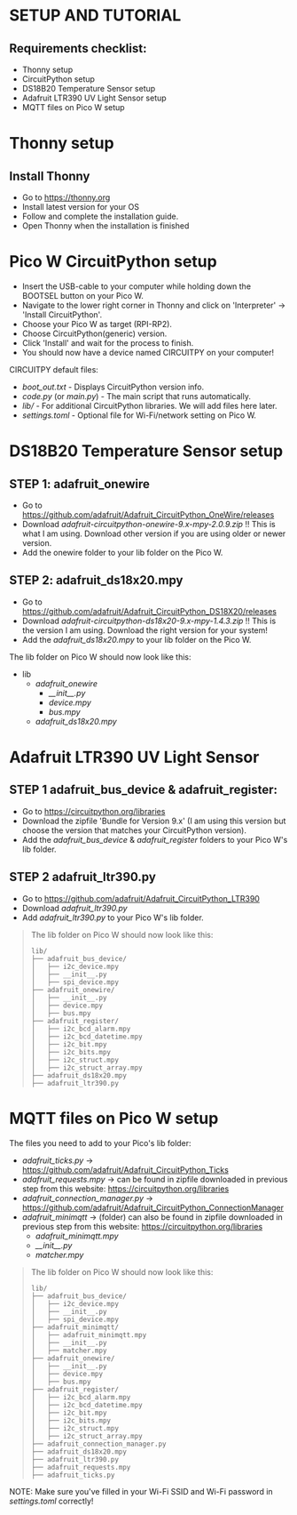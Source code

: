 # SETUP AND TUTORIAL

## Requirements checklist:
* Thonny setup
* CircuitPython setup
* DS18B20 Temperature Sensor setup
* Adafruit LTR390 UV Light Sensor setup
* MQTT files on Pico W setup


# Thonny setup

## Install Thonny
- Go to https://thonny.org
- Install latest version for your OS
- Follow and complete the installation guide.
- Open Thonny when the installation is finished

# Pico W CircuitPython setup
- Insert the USB-cable to your computer while holding down the BOOTSEL button on your Pico W.
- Navigate to the lower right corner in Thonny and click on 'Interpreter' -> 'Install CircuitPython'.
- Choose your Pico W as target (RPI-RP2).
- Choose CircuitPython(generic) version.
- Click 'Install' and wait for the process to finish.
- You should now have a device named CIRCUITPY on your computer!

CIRCUITPY default files:
* *boot_out.txt* - Displays CircuitPython version info.
* *code.py* (or *main.py*) - The main script that runs automatically.
* *lib/* - For additional CircuitPython libraries. We will add files here later.
* *settings.toml* - Optional file for Wi-Fi/network setting on Pico W.

# DS18B20 Temperature Sensor setup

## STEP 1: adafruit_onewire
- Go to https://github.com/adafruit/Adafruit_CircuitPython_OneWire/releases
- Download *adafruit-circuitpython-onewire-9.x-mpy-2.0.9.zip*   !! This is what I am using. Download other version if you are using older or newer version.
-  Add the onewire folder to your lib folder on the Pico W.

## STEP 2: adafruit_ds18x20.mpy
- Go to https://github.com/adafruit/Adafruit_CircuitPython_DS18X20/releases
- Download *adafruit-circuitpython-ds18x20-9.x-mpy-1.4.3.zip*  !! This is the version I am using. Download the right version for your system!
- Add the *adafruit_ds18x20.mpy* to your lib folder on the Pico W.

The lib folder on Pico W should now look like this:

* lib
  * *adafruit_onewire*
    - *\_\_init\_\_.py*
    - *device.mpy*
    - *bus.mpy*
  * *adafruit_ds18x20.mpy*

# Adafruit LTR390 UV Light Sensor

## STEP 1 adafruit_bus_device & adafruit_register:
- Go to https://circuitpython.org/libraries
- Download the zipfile 'Bundle for Version 9.x' (I am using this version but choose the version that matches your CircuitPython version).
- Add the *adafruit_bus_device* & *adafruit_register* folders to your Pico W's lib folder. 

## STEP 2 adafruit_ltr390.py
- Go to https://github.com/adafruit/Adafruit_CircuitPython_LTR390
- Download *adafruit_ltr390.py*
- Add *adafruit_ltr390.py* to your Pico W's lib folder.

> The lib folder on Pico W should now look like this:
> ```
> lib/
> ├── adafruit_bus_device/
> │   ├── i2c_device.mpy
> │   ├── __init__.py
> │   ├── spi_device.mpy
> ├── adafruit_onewire/
> │   ├── __init__.py
> │   ├── device.mpy
> │   ├── bus.mpy
> ├── adafruit_register/
> │   ├── i2c_bcd_alarm.mpy
> │   ├── i2c_bcd_datetime.mpy
> │   ├── i2c_bit.mpy
> │   ├── i2c_bits.mpy
> │   ├── i2c_struct.mpy
> │   ├── i2c_struct_array.mpy
> ├── adafruit_ds18x20.mpy
> ├── adafruit_ltr390.py
> ```

# MQTT files on Pico W setup
The files you need to add to your Pico's lib folder:
* *adafruit_ticks.py* -> https://github.com/adafruit/Adafruit_CircuitPython_Ticks
* *adafruit_requests.mpy* -> can be found in zipfile downloaded in previous step from this website: https://circuitpython.org/libraries
* *adafruit_connection_manager.py* -> https://github.com/adafruit/Adafruit_CircuitPython_ConnectionManager
* *adafruit_minimqtt* -> (folder) can also be found in zipfile downloaded in previous step from this website: https://circuitpython.org/libraries
  - *adafruit_minimqtt.mpy*
  - *\_\_init\_\_.py*
  - *matcher.mpy*

> The lib folder on Pico W should now look like this:
> ```
> lib/
> ├── adafruit_bus_device/
> │   ├── i2c_device.mpy
> │   ├── __init__.py
> │   ├── spi_device.mpy
> ├── adafruit_minimqtt/
> │   ├── adafruit_minimqtt.mpy
> │   ├── __init__.py
> │   ├── matcher.mpy
> ├── adafruit_onewire/
> │   ├── __init__.py
> │   ├── device.mpy
> │   ├── bus.mpy
> ├── adafruit_register/
> │   ├── i2c_bcd_alarm.mpy
> │   ├── i2c_bcd_datetime.mpy
> │   ├── i2c_bit.mpy
> │   ├── i2c_bits.mpy
> │   ├── i2c_struct.mpy
> │   ├── i2c_struct_array.mpy
> ├── adafruit_connection_manager.py
> ├── adafruit_ds18x20.mpy
> ├── adafruit_ltr390.py
> ├── adafruit_requests.mpy
> ├── adafruit_ticks.py
> ```
NOTE: Make sure you've filled in your Wi-Fi SSID and Wi-Fi password in *settings.toml* correctly!
